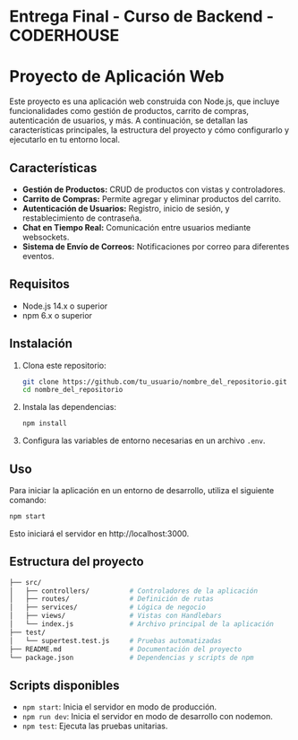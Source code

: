 # Entrega Final - Curso de Backend - CODERHOUSE
# Proyecto de Aplicación Web

Este proyecto es una aplicación web construida con Node.js, que incluye funcionalidades como gestión de productos, carrito de compras, autenticación de usuarios, y más. A continuación, se detallan las características principales, la estructura del proyecto y cómo configurarlo y ejecutarlo en tu entorno local.

## Características

- **Gestión de Productos:** CRUD de productos con vistas y controladores.
- **Carrito de Compras:** Permite agregar y eliminar productos del carrito.
- **Autenticación de Usuarios:** Registro, inicio de sesión, y restablecimiento de contraseña.
- **Chat en Tiempo Real:** Comunicación entre usuarios mediante websockets.
- **Sistema de Envío de Correos:** Notificaciones por correo para diferentes eventos.

## Requisitos

- Node.js 14.x o superior
- npm 6.x o superior

## Instalación

1. Clona este repositorio:
    ```bash
    git clone https://github.com/tu_usuario/nombre_del_repositorio.git
    cd nombre_del_repositorio
    ```

2. Instala las dependencias:
    ```bash
    npm install
    ```

3. Configura las variables de entorno necesarias en un archivo `.env`.

## Uso

Para iniciar la aplicación en un entorno de desarrollo, utiliza el siguiente comando:

```bash
npm start
```

Esto iniciará el servidor en http://localhost:3000.




## Estructura del proyecto

```bash
├── src/
│   ├── controllers/          # Controladores de la aplicación
│   ├── routes/               # Definición de rutas
│   ├── services/             # Lógica de negocio
│   ├── views/                # Vistas con Handlebars
│   └── index.js              # Archivo principal de la aplicación
├── test/
│   └── supertest.test.js     # Pruebas automatizadas
├── README.md                 # Documentación del proyecto
└── package.json              # Dependencias y scripts de npm
```

## Scripts disponibles
- `npm start`: Inicia el servidor en modo de producción.
- `npm run dev`: Inicia el servidor en modo de desarrollo con nodemon.
- `npm test`: Ejecuta las pruebas unitarias.